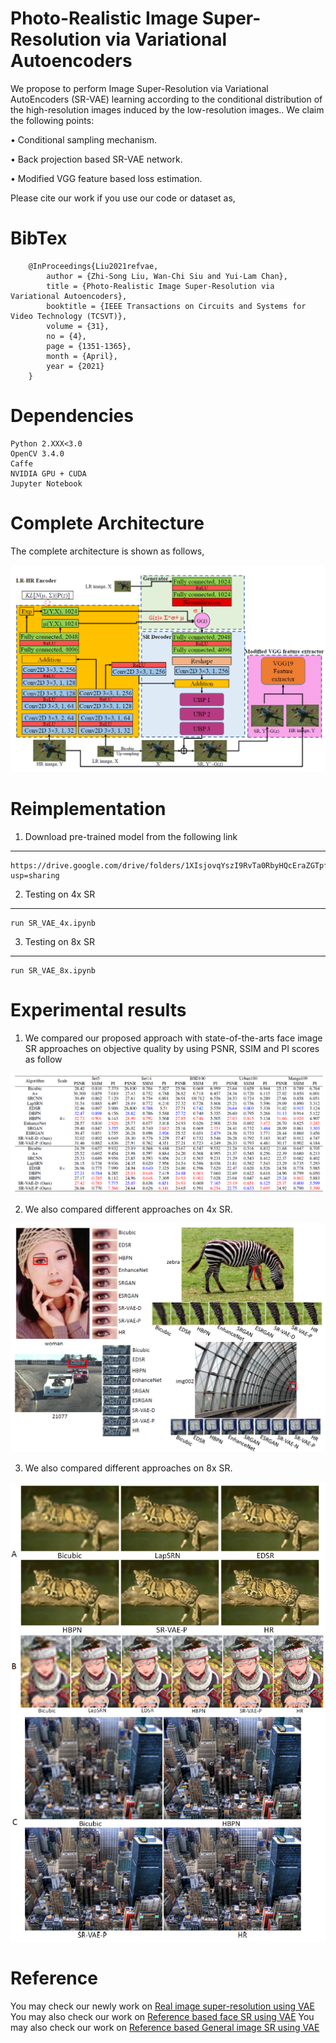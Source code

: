 # Photo-Realistic Image Super-Resolution via Variational Autoencoders
We propose to perform Image Super-Resolution via Variational AutoEncoders (SR-VAE) learning according to the conditional distribution of the high-resolution images induced by the low-resolution images.. We claim the following points:

• Conditional sampling mechanism.

• Back projection based SR-VAE network.

• Modified VGG feature based loss estimation.

Please cite our work if you use our code or dataset as,
# BibTex

        @InProceedings{Liu2021refvae,
            author = {Zhi-Song Liu, Wan-Chi Siu and Yui-Lam Chan},
            title = {Photo-Realistic Image Super-Resolution via Variational Autoencoders},
            booktitle = {IEEE Transactions on Circuits and Systems for Video Technology (TCSVT)},
            volume = {31},
            no = {4},
            page = {1351-1365},
            month = {April},
            year = {2021}
        }
        
# Dependencies
    Python 2.XXX<3.0
    OpenCV 3.4.0
    Caffe 
    NVIDIA GPU + CUDA
    Jupyter Notebook

# Complete Architecture
The complete architecture is shown as follows,

![network](/figure/network.PNG)

# Reimplementation
1. Download pre-trained model from the following link
---------------------------------------
    https://drive.google.com/drive/folders/1XIsjovqYszI9RvTa0RbyHQcEraZGTpfo?usp=sharing

2. Testing on 4x SR
---------------------------
    run SR_VAE_4x.ipynb

3. Testing on 8x SR
----------------------------------------------------------------------------
    run SR_VAE_8x.ipynb

# Experimental results
1. We compared our proposed approach with state-of-the-arts face image SR approaches on objective quality by using PSNR, SSIM and PI scores as follow

![Table Comparison](/figure/table.PNG)

2. We also compared different approaches on 4x SR.

![Similarity Comparison](/figure/4xsr.PNG)

3. We also compared different approaches on 8x SR.

![Visual Comparison](/figure/8xsr.PNG)


# Reference
You may check our newly work on [Real image super-resolution using VAE](https://github.com/Holmes-Alan/dSRVAE)
You may also check our work on [Reference based face SR using VAE](https://github.com/Holmes-Alan/RefSR)
You may also check our work on [Reference based General image SR using VAE](https://github.com/Holmes-Alan/RefVAE)
